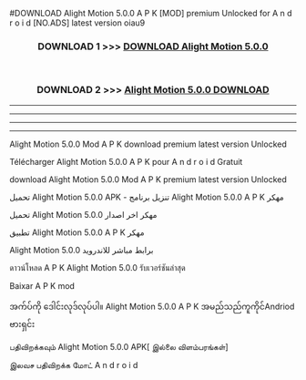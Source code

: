 #DOWNLOAD Alight Motion 5.0.0  A P K [MOD] premium Unlocked for A n d r o i d [NO.ADS] latest version oiau9



<div align="center">

<h3>DOWNLOAD 1 >>> <a href="https://teeasianyam.web.app?sq=Alight Motion 5.0.0 ">DOWNLOAD Alight Motion 5.0.0  </a></h3><br>

<h3>DOWNLOAD 2 >>> <a href="https://teeasianyam.web.app?sq=Alight Motion 5.0.0  ">Alight Motion 5.0.0   DOWNLOAD </a></h3>

</div>


----------------------------------------------------------

----------------------------------------------------------

----------------------------------------------------------

----------------------------------------------------------


Alight Motion 5.0.0   Mod A P K download premium latest version Unlocked

Télécharger Alight Motion 5.0.0   A P K pour A n d r o i d Gratuit

download Alight Motion 5.0.0   Mod A P K premium latest version Unlocked

تحميل Alight Motion 5.0.0   APK - تنزيل برنامج Alight Motion 5.0.0   A P K مهكر

تحميل Alight Motion 5.0.0   مهكر اخر اصدار

تطبيق Alight Motion 5.0.0   A P K مهكر

Alight Motion 5.0.0   برابط مباشر للاندرويد

ดาวน์โหลด A P K Alight Motion 5.0.0   รับเวอร์ชันล่าสุด

Baixar A P K mod

အက်ပ်ကို ဒေါင်းလုဒ်လုပ်ပါ။ Alight Motion 5.0.0   A P K အမည်သည်ကူကိုင်Andriod ဗားရှင်း

பதிவிறக்கவும் Alight Motion 5.0.0   APK[ இல்லை விளம்பரங்கள்] 
 
இலவச பதிவிறக்க மோட் A n d r o i d



